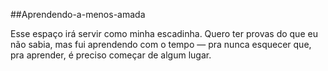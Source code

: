 ##Aprendendo-a-menos-amada

Esse espaço irá servir como minha escadinha. Quero ter provas do que eu não sabia, mas fui aprendendo com o tempo — pra nunca esquecer que, pra aprender, é preciso começar de algum lugar.
